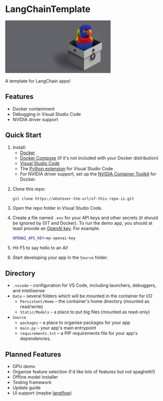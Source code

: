 # LangChainTemplate

<img src="https://github.com/amwaters/LangChainTemplate/blob/5394848d6f0bbb3a7824eb9aebc41ec6c7ac81b3/LangChainTemplate.jpg?raw=true"
  style="width: 24em;"
/>

A template for LangChain apps!


## Features

+ Docker containment
+ Debugging in Visual Studio Code
+ NVIDIA driver support


## Quick Start

1. Install:
    + [Docker](https://docs.docker.com/get-docker/)
    + [Docker Compose](https://docs.docker.com/compose/install/)
      (if it's not included with your Docker distribution)
    + [Visual Studio Code](https://code.visualstudio.com/download)
    + The [Python extension](https://marketplace.visualstudio.com/items?itemName=ms-python.python)
      for Visual Studio Code
    + For NVIDIA driver support, set up the
      [NVIDIA Container Toolkit](https://docs.nvidia.com/datacenter/cloud-native/container-toolkit/install-guide.html#docker)
      for Docker.
<p/>

2. Clone this repo:

   ```bash
   git clone https://whatever-the-url/of-this-repo-is.git
   ```

3. Open the repo folder in Visual Studio Code.

4. Create a file named `.env` for your API keys
   and other secrets (it should be ignored by GIT and Docker).
   To run the demo app, you should at least provide an
   [OpenAI key](https://help.openai.com/en/articles/4936850-where-do-i-find-my-secret-api-key).
   For example:

   ```bash
   OPENAI_API_KEY=my-openai-key
   ```

5. Hit F5 to say hello to an AI!

6. Start developing your app in the `Source` folder.


## Directory

+ `.vscode` &ndash; configuration for VS Code,
  including launchers, debuggers, and intellisense
+ `Data` &ndash; several folders which will be mounted in the container
  for I/O
    + `Persistent/Home` &ndash; the container's home directory
      (mounted as read/write)
    + `Static/Models` &ndash; a place to put big files
      (mounted as read-only)
+ `Source`
    + `packages` &ndash; a place to organise packages for your app
    + `main.py` &ndash; your app's main entrypoint
    + `requirements.txt` &ndash; a PIP requirements file
      for your app's dependencies.


## Planned Features

+ GPU demo
+ Organise feature selection (I'd like lots of features but not spaghetti!)
+ Offline model installer
+ Testing framework
+ Update guide
+ UI support (maybe [langflow](https://github.com/logspace-ai/langflow))
